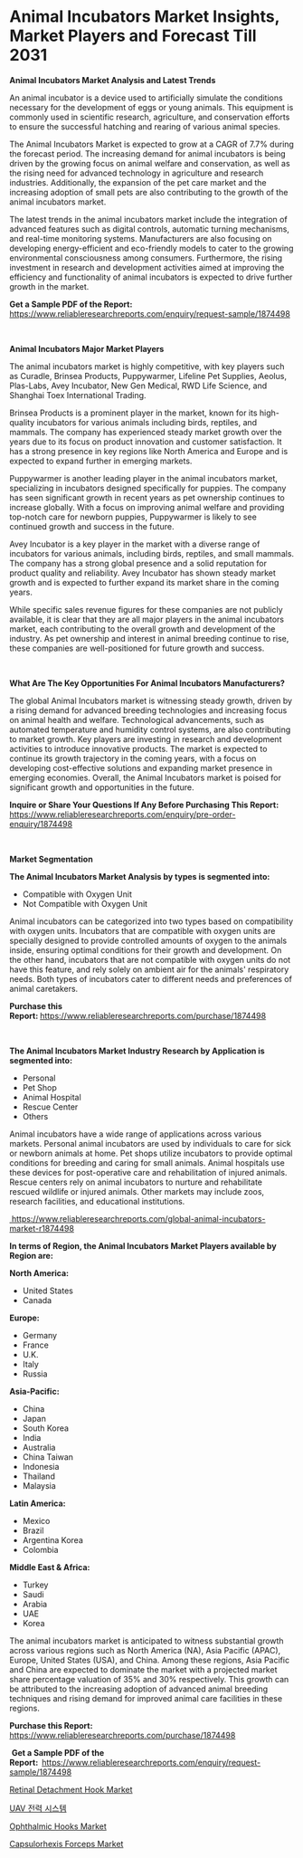 <p><h1>Animal Incubators Market Insights, Market Players and Forecast Till 2031</h1></p><p><strong>Animal Incubators Market Analysis and Latest Trends</strong></p>
<p><p>An animal incubator is a device used to artificially simulate the conditions necessary for the development of eggs or young animals. This equipment is commonly used in scientific research, agriculture, and conservation efforts to ensure the successful hatching and rearing of various animal species.</p><p>The Animal Incubators Market is expected to grow at a CAGR of 7.7% during the forecast period. The increasing demand for animal incubators is being driven by the growing focus on animal welfare and conservation, as well as the rising need for advanced technology in agriculture and research industries. Additionally, the expansion of the pet care market and the increasing adoption of small pets are also contributing to the growth of the animal incubators market.</p><p>The latest trends in the animal incubators market include the integration of advanced features such as digital controls, automatic turning mechanisms, and real-time monitoring systems. Manufacturers are also focusing on developing energy-efficient and eco-friendly models to cater to the growing environmental consciousness among consumers. Furthermore, the rising investment in research and development activities aimed at improving the efficiency and functionality of animal incubators is expected to drive further growth in the market.</p></p>
<p><strong>Get a Sample PDF of the Report:&nbsp;</strong> <a href="https://www.reliableresearchreports.com/enquiry/request-sample/1874498">https://www.reliableresearchreports.com/enquiry/request-sample/1874498</a></p>
<p>&nbsp;</p>
<p><strong>Animal Incubators Major Market Players</strong></p>
<p><p>The animal incubators market is highly competitive, with key players such as Curadle, Brinsea Products, Puppywarmer, Lifeline Pet Supplies, Aeolus, Plas-Labs, Avey Incubator, New Gen Medical, RWD Life Science, and Shanghai Toex International Trading.</p><p>Brinsea Products is a prominent player in the market, known for its high-quality incubators for various animals including birds, reptiles, and mammals. The company has experienced steady market growth over the years due to its focus on product innovation and customer satisfaction. It has a strong presence in key regions like North America and Europe and is expected to expand further in emerging markets.</p><p>Puppywarmer is another leading player in the animal incubators market, specializing in incubators designed specifically for puppies. The company has seen significant growth in recent years as pet ownership continues to increase globally. With a focus on improving animal welfare and providing top-notch care for newborn puppies, Puppywarmer is likely to see continued growth and success in the future.</p><p>Avey Incubator is a key player in the market with a diverse range of incubators for various animals, including birds, reptiles, and small mammals. The company has a strong global presence and a solid reputation for product quality and reliability. Avey Incubator has shown steady market growth and is expected to further expand its market share in the coming years.</p><p>While specific sales revenue figures for these companies are not publicly available, it is clear that they are all major players in the animal incubators market, each contributing to the overall growth and development of the industry. As pet ownership and interest in animal breeding continue to rise, these companies are well-positioned for future growth and success.</p></p>
<p>&nbsp;</p>
<p><strong>What Are The Key Opportunities For Animal Incubators Manufacturers?</strong></p>
<p><p>The global Animal Incubators market is witnessing steady growth, driven by a rising demand for advanced breeding technologies and increasing focus on animal health and welfare. Technological advancements, such as automated temperature and humidity control systems, are also contributing to market growth. Key players are investing in research and development activities to introduce innovative products. The market is expected to continue its growth trajectory in the coming years, with a focus on developing cost-effective solutions and expanding market presence in emerging economies. Overall, the Animal Incubators market is poised for significant growth and opportunities in the future.</p></p>
<p><strong>Inquire or Share Your Questions If Any Before Purchasing This Report:</strong> <a href="https://www.reliableresearchreports.com/enquiry/pre-order-enquiry/1874498">https://www.reliableresearchreports.com/enquiry/pre-order-enquiry/1874498</a></p>
<p>&nbsp;</p>
<p><strong>Market Segmentation</strong></p>
<p><strong>The Animal Incubators Market Analysis by types is segmented into:</strong></p>
<p><ul><li>Compatible with Oxygen Unit</li><li>Not Compatible with Oxygen Unit</li></ul></p>
<p><p>Animal incubators can be categorized into two types based on compatibility with oxygen units. Incubators that are compatible with oxygen units are specially designed to provide controlled amounts of oxygen to the animals inside, ensuring optimal conditions for their growth and development. On the other hand, incubators that are not compatible with oxygen units do not have this feature, and rely solely on ambient air for the animals' respiratory needs. Both types of incubators cater to different needs and preferences of animal caretakers.</p></p>
<p><strong>Purchase this Report:&nbsp;</strong><a href="https://www.reliableresearchreports.com/purchase/1874498">https://www.reliableresearchreports.com/purchase/1874498</a></p>
<p>&nbsp;</p>
<p><strong>The Animal Incubators Market Industry Research by Application is segmented into:</strong></p>
<p><ul><li>Personal</li><li>Pet Shop</li><li>Animal Hospital</li><li>Rescue Center</li><li>Others</li></ul></p>
<p><p>Animal incubators have a wide range of applications across various markets. Personal animal incubators are used by individuals to care for sick or newborn animals at home. Pet shops utilize incubators to provide optimal conditions for breeding and caring for small animals. Animal hospitals use these devices for post-operative care and rehabilitation of injured animals. Rescue centers rely on animal incubators to nurture and rehabilitate rescued wildlife or injured animals. Other markets may include zoos, research facilities, and educational institutions.</p></p>
<p><a href="https://www.reliableresearchreports.com/global-animal-incubators-market-r1874498">&nbsp;https://www.reliableresearchreports.com/global-animal-incubators-market-r1874498</a></p>
<p><strong>In terms of Region, the Animal Incubators Market Players available by Region are:</strong></p>
<p>
    <p> <strong> North America: </strong>
        <ul>
            <li>United States</li>
            <li>Canada</li>
        </ul>
        </p> 
    <p> <strong> Europe: </strong>
        <ul>
            <li>Germany</li>
            <li>France</li>
            <li>U.K.</li>
            <li>Italy</li>
            <li>Russia</li>
        </ul>
        </p> 
    <p> <strong> Asia-Pacific: </strong>
        <ul>
            <li>China</li>
            <li>Japan</li>
            <li>South Korea</li>
            <li>India</li>
            <li>Australia</li>
            <li>China Taiwan</li>
            <li>Indonesia</li>
            <li>Thailand</li>
            <li>Malaysia</li>
        </ul>
        </p> 
    <p> <strong> Latin America: </strong>
        <ul>
            <li>Mexico</li>
            <li>Brazil</li>
            <li>Argentina Korea</li>
            <li>Colombia</li>
        </ul>
        </p> 
    <p> <strong> Middle East & Africa: </strong>
        <ul>
            <li>Turkey</li>
            <li>Saudi</li>
            <li>Arabia</li>
            <li>UAE</li>
            <li>Korea</li>
        </ul>
    </p>
    </p>
<p><p>The animal incubators market is anticipated to witness substantial growth across various regions such as North America (NA), Asia Pacific (APAC), Europe, United States (USA), and China. Among these regions, Asia Pacific and China are expected to dominate the market with a projected market share percentage valuation of 35% and 30% respectively. This growth can be attributed to the increasing adoption of advanced animal breeding techniques and rising demand for improved animal care facilities in these regions.</p></p>
<p><strong>Purchase this Report: </strong><a href="https://www.reliableresearchreports.com/purchase/1874498">https://www.reliableresearchreports.com/purchase/1874498</a></p>
<p>&nbsp;<strong>Get a Sample PDF of the Report:&nbsp;&nbsp;</strong><a href="https://www.reliableresearchreports.com/enquiry/request-sample/1874498">https://www.reliableresearchreports.com/enquiry/request-sample/1874498</a></p>
<p><strong></strong></p>
<p><p><a href="https://github.com/mabenkhyari11/Market-Research-Report-List-1/blob/main/retinal-detachment-hook-market.md">Retinal Detachment Hook Market</a></p><p><a href="https://github.com/nhaiquang84/Market-Research-Report-List-2/blob/main/546037475495.md">UAV 전력 시스템</a></p><p><a href="https://github.com/FrankHernanXXfnf/Market-Research-Report-List-1/blob/main/ophthalmic-hooks-market.md">Ophthalmic Hooks Market</a></p><p><a href="https://github.com/claudianurdin/Market-Research-Report-List-1/blob/main/capsulorhexis-forceps-market.md">Capsulorhexis Forceps Market</a></p></p>